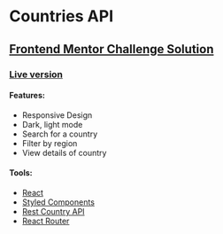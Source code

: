 # Countries API 

## [Frontend Mentor Challenge Solution](https://www.frontendmentor.io/challenges/rest-countries-api-with-color-theme-switcher-5cacc469fec04111f7b848ca "Frontend Mentor Challenge Solution")

### [Live version](https://countries-api-woad.vercel.app/countries "Live version")

#### Features: 
- Responsive Design
- Dark, light mode
- Search for a country
- Filter by region
- View details of country

#### Tools: 
- [React](https://reactjs.org/ "React") 
- [Styled Components](https://styled-components.com/ "Styled Components")
- [Rest Country API](https://restcountries.com/ "Rest Country API")
- [React Router](https://reactrouter.com/ "React Router")

